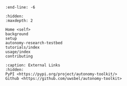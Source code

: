 ```{include} ../README.md
:end-line: -6
```

```{toctree}
:hidden:
:maxdepth: 2

Home <self>
background
setup
autonomy-research-testbed
tutorials/index
usage/index
contributing
```


```{toctree}
:caption: External Links
:hidden:
PyPI <https://pypi.org/project/autonomy-toolkit/>
Github <https://github.com/uwsbel/autonomy-toolkit>
```


